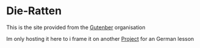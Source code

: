# Die-Ratten

This is the site provided from the [Gutenber](https://www.gutenberg.org/ebooks/52952) organisation

Im only hosting it here to i frame it on another [Project](https://github.com/elias-muc09/Simple-webpage) for an German lesson
